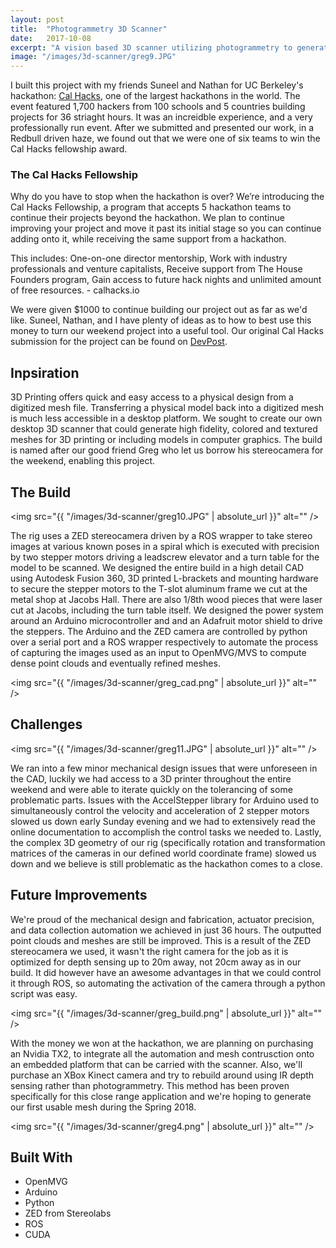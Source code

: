```yaml
---
layout: post
title:  "Photogrammetry 3D Scanner"
date:   2017-10-08
excerpt: "A vision based 3D scanner utilizing photogrammetry to generate meshes, affectionately called 'Greg.'"
image: "/images/3d-scanner/greg9.JPG"
---
```


I built this project with my friends Suneel and Nathan for UC Berkeley's hackathon: <a href="https://calhacks.io/">Cal Hacks</a>, one of the largest hackathons in the world. The event featured 1,700 hackers from 100 schools and 5 countries building projects for 36 striaght hours. It was an increidble experience, and a very professionally run event. After we submitted and presented our work, in a Redbull driven haze, we found out that we were one of six teams to win the Cal Hacks fellowship award.

### The Cal Hacks Fellowship
<div class="box">
  <p>
  	Why do you have to stop when the hackathon is over? We’re introducing the Cal Hacks Fellowship, a program that accepts 5 hackathon teams to continue their projects beyond the hackathon. We plan to continue improving your project and move it past its initial stage so you can continue adding onto it, while receiving the same support from a hackathon.</p>
  <p>
	This includes: One-on-one director mentorship, Work with industry professionals and venture capitalists, Receive support from The House Founders program, Gain access to future hack nights and unlimited amount of free resources. - calhacks.io
  </p>
</div>

We were given $1000 to continue building our project out as far as we'd like. Suneel, Nathan, and I have plenty of ideas as to how to best use this money to turn our weekend project into a useful tool. Our original Cal Hacks submission for the project can be found on <a href="https://devpost.com/software/greg-wt609e">DevPost</a>.

## Inpsiration

3D Printing offers quick and easy access to a physical design from a digitized mesh file. Transferring a physical model back into a digitized mesh is much less accessible in a desktop platform. We sought to create our own desktop 3D scanner that could generate high fidelity, colored and textured meshes for 3D printing or including models in computer graphics. The build is named after our good friend Greg who let us borrow his stereocamera for the weekend, enabling this project.

## The Build

<span class="image left"><img src="{{ "/images/3d-scanner/greg10.JPG" | absolute_url }}" alt="" /></span>

The rig uses a ZED stereocamera driven by a ROS wrapper to take stereo images at various known poses in a spiral which is executed with precision by two stepper motors driving a leadscrew elevator and a turn table for the model to be scanned. We designed the entire build in a high detail CAD using Autodesk Fusion 360, 3D printed L-brackets and mounting hardware to secure the stepper motors to the T-slot aluminum frame we cut at the metal shop at Jacobs Hall. There are also 1/8th wood pieces that were laser cut at Jacobs, including the turn table itself. We designed the power system around an Arduino microcontroller and and an Adafruit motor shield to drive the steppers. The Arduino and the ZED camera are controlled by python over a serial port and a ROS wrapper respectively to automate the process of capturing the images used as an input to OpenMVG/MVS to compute dense point clouds and eventually refined meshes.

<span class="image main"><img src="{{ "/images/3d-scanner/greg_cad.png" | absolute_url }}" alt="" /></span>

## Challenges

<span class="image right"><img src="{{ "/images/3d-scanner/greg11.JPG" | absolute_url }}" alt="" /></span>

We ran into a few minor mechanical design issues that were unforeseen in the CAD, luckily we had access to a 3D printer throughout the entire weekend and were able to iterate quickly on the tolerancing of some problematic parts. Issues with the AccelStepper library for Arduino used to simultaneously control the velocity and acceleration of 2 stepper motors slowed us down early Sunday evening and we had to extensively read the online documentation to accomplish the control tasks we needed to. Lastly, the complex 3D geometry of our rig (specifically rotation and transformation matrices of the cameras in our defined world coordinate frame) slowed us down and we believe is still problematic as the hackathon comes to a close.

## Future Improvements

We're proud of the mechanical design and fabrication, actuator precision, and data collection automation we achieved in just 36 hours. The outputted point clouds and meshes are still be improved. This is a result of the ZED stereocamera we used, it wasn't the right camera for the job as it is optimized for depth sensing up to 20m away, not 20cm away as in our build. It did however have an awesome advantages in that we could control it through ROS, so automating the activation of the camera through a python script was easy. 

<span class="image main"><img src="{{ "/images/3d-scanner/greg_build.png" | absolute_url }}" alt="" /></span>

With the money we won at the hackathon, we are planning on purchasing an Nvidia TX2, to integrate all the automation and mesh contrusction onto an embedded platform that can be carried with the scanner. Also, we'll purchase an XBox Kinect camera and try to rebuild around using IR depth sensing rather than photogrammetry. This method has been proven specifically for this close range application and we're hoping to generate our first usable mesh during the Spring 2018.

<span class="image main"><img src="{{ "/images/3d-scanner/greg4.png" | absolute_url }}" alt="" /></span>

## Built With
<div class="row">
	<div class="6u 12u$(small)">
		<ul>
			<li>OpenMVG</li>
			<li>Arduino</li>
			<li>Python</li>
			<li>ZED from Stereolabs</li>
			<li>ROS</li>
			<li>CUDA</li>
		</ul>
	</div>
</div>

